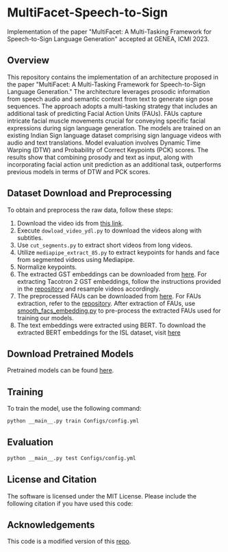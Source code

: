 # MultiFacet-Speech-to-Sign

Implementation of the paper "MultiFacet: A Multi-Tasking Framework for Speech-to-Sign Language Generation" accepted at GENEA, ICMI 2023.

## Overview

This repository contains the implementation of an architecture proposed in the paper "MultiFacet: A Multi-Tasking Framework for Speech-to-Sign Language Generation." The architecture leverages prosodic information from speech audio and semantic context from text to generate sign pose sequences. The approach adopts a multi-tasking strategy that includes an additional task of predicting Facial Action Units (FAUs). FAUs capture intricate facial muscle movements crucial for conveying specific facial expressions during sign language generation. The models are trained on an existing Indian Sign language dataset comprising sign language videos with audio and text translations. Model evaluation involves Dynamic Time Warping (DTW) and Probability of Correct Keypoints (PCK) scores. The results show that combining prosody and text as input, along with incorporating facial action unit prediction as an additional task, outperforms previous models in terms of DTW and PCK scores.


## Dataset Download and Preprocessing

To obtain and preprocess the raw data, follow these steps:
1. Download the video ids from [this link](https://drive.google.com/drive/folders/1pwh9khgS-77tLXwNYXzxyKMBwrhcISwV?usp=sharing).
2. Execute `dowload_video_ydl.py` to download the videos along with subtitles.
3. Use `cut_segments.py` to extract short videos from long videos.
4. Utilize `mediapipe_extract_85.py` to extract keypoints for hands and face from segmented videos using Mediapipe.
5. Normalize keypoints.
6. The extracted GST embeddings can be downloaded from [here](https://iiitaphyd-my.sharepoint.com/:f:/g/personal/mounika_k_research_iiit_ac_in/EjF2JMtFsE1Pm7aEO8WOyNMBdhoYsmdEEkm-jMI_GR8hNg?e=A9If6B). For extracting Tacotron 2 GST embeddings, follow the instructions provided in the [repository](https://github.com/NVIDIA/mellotron/tree/master) and resample videos accordingly.
7. The preprocessed FAUs can be downloaded from [here](https://iiitaphyd-my.sharepoint.com/:f:/g/personal/mounika_k_research_iiit_ac_in/Eq_b-6AHA-tEg4zG5vQ146EBWJZWDwuyb4aGtAsvAS7Oow?e=hOgy5g). For FAUs extraction, refer to the [repository](https://github.com/CVI-SZU/ME-GraphAU#:~:text=action%20unit%20categories.-,Learning%20Multi%2Ddimensional%20Edge%20Feature%2Dbased%20AU%20Relation%20Graph,for%20Facial%20Action%20Unit%20Recognition&text=The%20main%20novelty%20of%20the,are%20illustrated%20in%20this%20figure). After extraction of FAUs, use [smooth_facs_embedding.py](https://github.com/Mounika2405/MultiFacet-Speech-to-Sign/blob/main/preprocess/smooth_facs_embedding.py) to pre-process the extracted FAUs used for training our models.
8. The text embeddings were extracted using BERT. To download the extracted BERT embeddings for the ISL dataset, visit [here](https://iiitaphyd-my.sharepoint.com/:f:/g/personal/mounika_k_research_iiit_ac_in/EsEt2p7BIoxApqnkFGFhpycB9LOZ2lzUWNOM5yFD8kaz5w?e=JWMEMf)

## Download Pretrained Models
Pretrained models can be found [here](https://iiitaphyd-my.sharepoint.com/:f:/g/personal/mounika_k_research_iiit_ac_in/EmhaLJ8HLilNmFqZIt8vx0oB9sfvNZ2PesuYn3BJ8G6wsQ?e=N7OGYB).



## Training 

To train the model, use the following command:

```bash 
python __main__.py train Configs/config.yml
```

## Evaluation

```bash 
python __main__.py test Configs/config.yml
```

## License and Citation
The software is licensed under the MIT License. Please include the following citation if you have used this code:

## Acknowledgements
This code is a modified version of this [repo](https://github.com/kapoorparul/Towards-Automatic-Speech-to-SL).
